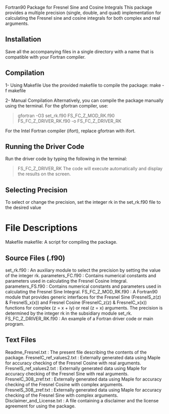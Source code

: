 Fortran90 Package for Fresnel Sine and Cosine Integrals
This package provides a multiple precision (single, double, and quad) implementation for calculating the Fresnel sine and cosine integrals for both complex and real arguments.

Installation
-------------
Save all the accompanying files in a single directory with a name that is compatible with your Fortran compiler.

Compilation
---------------
1- Using Makefile
Use the provided makefile to compile the package:
make -f makefile

2- Manual Compilation
Alternatively, you can compile the package manually using the terminal. For the gfortran compiler, use:
> gfortran -O3 set_rk.f90 FS_FC_Z_MOD_RK.f90 FS_FC_Z_DRIVER_RK.f90 -o FS_FC_Z_DRIVER_RK

For the Intel Fortran compiler (ifort), replace gfortran with ifort.

Running the Driver Code
---------------------------
Run the driver code by typing the following in the terminal:
>FS_FC_Z_DRIVER_RK
The code will execute automatically and display the results on the screen.

Selecting Precision
----------------------
To select or change the precision, set the integer rk in the set_rk.f90 file to the desired value 

File Descriptions
=============
Makefile
makefile: A script for compiling the package.

Source Files (.f90)
---------------
set_rk.f90                            : An auxiliary module to select the precision by setting the value of the integer rk.
parameters_FC.f90              : Contains numerical constants and parameters used in calculating the Fresnel Cosine Integral.
parameters_FS.f90               : Contains numerical constants and parameters used in calculating the Fresnel Sine Integral.
FS_FC_Z_MOD_RK.f90     : A Fortran90 module that provides generic interfaces for the Fresnel Sine (FresnelS_z(z) & FresnelS_x(x)) 
                                                and Fresnel Cosine (FresnelC_z(z) & FresnelC_x(x)) functions for complex (z = x + iy) or real (z = x) arguments. 
                                               The precision is determined by the integer rk in the subsidiary module set_rk.
FS_FC_Z_DRIVER_RK.f90 : An example of a Fortran driver code or main program.

Text Files
-----------
Readme_Fresnel.txt             : The present file describing the contents of the package.
FresnelC_ref_values2.txt     : Externally generated data using Maple for accuracy checking of the Fresnel Cosine with real arguments.
FresnelS_ref_values2.txt     : Externally generated data using Maple for accuracy checking of the Fresnel Sine with real arguments.
FresnelC_308_zref.txt          : Externally generated data using Maple for accuracy checking of the Fresnel Cosine with complex arguments.
FresnelS_308_zref.txt           : Externally generated data using Maple for accuracy checking of the Fresnel Sine with complex arguments.
Disclaimer_and_License.txt  : A file containing a disclaimer and the license agreement for using the package.


